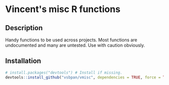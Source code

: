 # Vincent's misc R functions

## Description

Handy functions to be used across projects. Most functions are undocumented and many are untested. Use with caution obviously.

## Installation

``` R
# install.packages("devtools") # Install if missing.
devtools::install_github("vsbpan/vmisc", dependencies = TRUE, force = TRUE)
```
